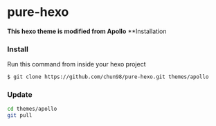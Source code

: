 # pure-hexo
**This hexo theme is modified from Apollo**
**Installation

### Install

Run this command from inside your hexo project
``` bash
$ git clone https://github.com/chun98/pure-hexo.git themes/apollo
```

### Update

``` bash
cd themes/apollo
git pull
```
